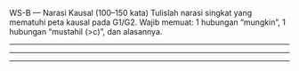 WS-B — Narasi Kausal (100–150 kata)
Tulislah narasi singkat yang mematuhi peta kausal pada G1/G2.
Wajib memuat: 1 hubungan “mungkin”, 1 hubungan “mustahil (>c)”, dan alasannya.
______________________________________________________________________________
______________________________________________________________________________
______________________________________________________________________________
